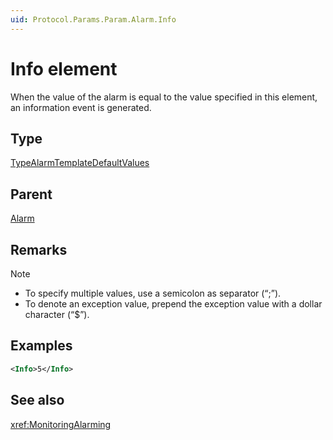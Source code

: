 ```yaml
---
uid: Protocol.Params.Param.Alarm.Info
---
```


# Info element

When the value of the alarm is equal to the value specified in this element, an information event is generated.

## Type

[TypeAlarmTemplateDefaultValues](xref:Protocol-TypeAlarmTemplateDefaultValues)

## Parent

[Alarm](xref:Protocol.Params.Param.Alarm)

## Remarks

> [!NOTE]
>
> - To specify multiple values, use a semicolon as separator (“;”).
> - To denote an exception value, prepend the exception value with a dollar character (“$”).

## Examples

```xml
<Info>5</Info>
```

## See also

<xref:MonitoringAlarming>
